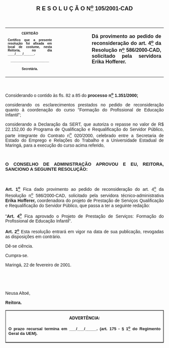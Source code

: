 <BODY>

<B><FONT FACE="Arial" SIZE=4><P ALIGN="CENTER"><A NAME="_Toc445798786"></P>
<P ALIGN="CENTER">R E S O L U &Ccedil; &Atilde; O  N<U><SUP>o</U></SUP>  105/2001-CAD</P>
</B></FONT><FONT FACE="Arial"><P ALIGN="JUSTIFY"></P>
<P ALIGN="JUSTIFY">&nbsp;</P></FONT>
<TABLE CELLSPACING=0 BORDER=0 CELLPADDING=7 WIDTH=604>
<TR><TD WIDTH="31%" VALIGN="TOP">
<B><FONT FACE="Arial" SIZE=1><P ALIGN="CENTER">CERTID&Atilde;O</P>
<P ALIGN="JUSTIFY">   Certifico que a presente resolu&ccedil;&atilde;o foi afixada em local de costume, nesta Reitoria, no dia ____/____/______.</P>
<P ALIGN="JUSTIFY"></P>
<P ALIGN="CENTER">______________________</P>
<P ALIGN="CENTER">Secret&aacute;ria.</B></FONT></TD>
<TD WIDTH="22%" VALIGN="TOP">&nbsp;</TD>
<TD WIDTH="47%" VALIGN="TOP">
<B><FONT FACE="Arial"><P ALIGN="JUSTIFY">D&aacute; provimento ao pedido de reconsidera&ccedil;&atilde;o do art. 4<U><SUP>o</U></SUP> da Resolu&ccedil;&atilde;o n<U><SUP>o</U></SUP> 586/2000-CAD, solicitado pela servidora Erika Hofferer.</B></FONT></TD>
</TR>
</TABLE>

<FONT FACE="Arial"><P ALIGN="JUSTIFY"></P>
<P ALIGN="JUSTIFY">&nbsp;</P>
<P ALIGN="JUSTIFY">Considerando o contido &agrave;s fls. 82 a 85 do <B>processo n<U><SUP>o</U></SUP> 1.351/2000;</P>
</B><P ALIGN="JUSTIFY">considerando os esclarecimentos prestados no pedido de reconsidera&ccedil;&atilde;o quanto &agrave; coordena&ccedil;&atilde;o do curso &quot;Forma&ccedil;&atilde;o do Profissional de Educa&ccedil;&atilde;o Infantil&quot;;</P>
<P ALIGN="JUSTIFY">considerando a Declara&ccedil;&atilde;o da SERT, que autoriza o repasse no valor de R$ 22.152,00 do Programa de Qualifica&ccedil;&atilde;o e Requalifica&ccedil;&atilde;o do Servidor P&uacute;blico, parte integrante do Contrato n<U><SUP>o</U></SUP> 020/2000, celebrado entre a Secretaria de Estado do Emprego e Rela&ccedil;&otilde;es do Trabalho e a Universidade Estadual de Maring&aacute;, para a execu&ccedil;&atilde;o do curso acima referido,</P>
<P ALIGN="JUSTIFY"></P>
<P ALIGN="JUSTIFY">&nbsp;</P>
<B><P ALIGN="JUSTIFY">O CONSELHO DE ADMINISTRA&Ccedil;&Atilde;O APROVOU E EU, REITORA, SANCIONO A SEGUINTE RESOLU&Ccedil;&Atilde;O:</P>
</B><P ALIGN="JUSTIFY"></P>
<P ALIGN="JUSTIFY">&nbsp;</P>
<B><P ALIGN="JUSTIFY">Art. 1<U><SUP>o</B></U></SUP> Fica dado provimento ao pedido de reconsidera&ccedil;&atilde;o do art. 4<U><SUP>o</U></SUP> da Resolu&ccedil;&atilde;o n<U><SUP>o</U></SUP> 586/2000-CAD, solicitado pela servidora t&eacute;cnico-administrativa <B>Erika Hofferer,</B> coordenadora do projeto de Presta&ccedil;&atilde;o de Servi&ccedil;os Qualifica&ccedil;&atilde;o e Requalifica&ccedil;&atilde;o do Servidor P&uacute;blico, que passa a ter a seguinte reda&ccedil;&atilde;o:</P>
<P ALIGN="JUSTIFY">&quot;<B>Art. 4<U><SUP>o</B></U></SUP> Fica aprovado o Projeto de Presta&ccedil;&atilde;o de Servi&ccedil;os: Forma&ccedil;&atilde;o do Profissional de Educa&ccedil;&atilde;o Infantil&quot;.</P>
<B><P ALIGN="JUSTIFY">Art. 2<U><SUP>o</B></U></SUP> Esta resolu&ccedil;&atilde;o entrar&aacute; em vigor na data de sua publica&ccedil;&atilde;o, revogadas as disposi&ccedil;&otilde;es em contr&aacute;rio.</P>
<P ALIGN="JUSTIFY">D&ecirc;-se ci&ecirc;ncia.</P>
<P ALIGN="JUSTIFY">&#9;Cumpra-se.</P>
<P ALIGN="JUSTIFY"></P>
<P ALIGN="JUSTIFY">Maring&aacute;, 22 de fevereiro de 2001.</P>
<P ALIGN="JUSTIFY"></P>
<P ALIGN="JUSTIFY">&nbsp;</P>
<P ALIGN="JUSTIFY">&nbsp;</P>
<P>Neusa Alto&eacute;,</P>
<B><P>Reitora.</P>
</B></FONT>
<TABLE BORDER CELLSPACING=1 CELLPADDING=4 WIDTH=207>
<TR><TD VALIGN="TOP">
<B><FONT SIZE=2><P ALIGN="CENTER">ADVERT&Ecirc;NCIA:</P>
</FONT><FONT FACE="Arial" SIZE=2><P ALIGN="JUSTIFY">O prazo recursal termina em ___/___/_____. (art. 175 - § 1<U><SUP>o</U></SUP> do Regimento Geral da UEM).</B></FONT></TD>
</TR>
</TABLE>

<FONT SIZE=2><P></A></P></FONT></BODY>
